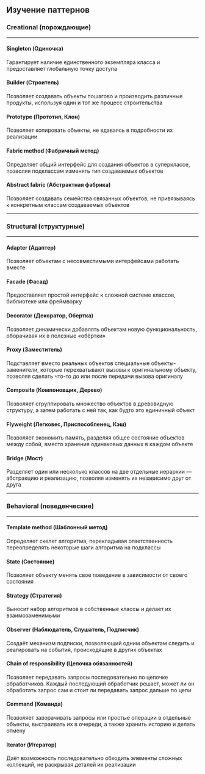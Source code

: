 ## Изучение паттернов

### Creational (порождающие)

---

#### Singleton (Одиночка)
Гарантирует наличие единственного экземпляра класса и предоставляет глобальную точку доступа

#### Builder (Строитель)
Позволяет создавать объекты пошагово и производить различные продукты, используя один и тот же процесс строительства

#### Prototype (Прототип, Клон)
Позволяет копировать объекты, не вдаваясь в подробности их реализации

#### Fabric method (Фабричный метод)
Определяет общий интерфейс для создания объектов в суперклассе, позволяя подклассам изменять тип создаваемых объектов

#### Abstract fabric (Абстрактная фабрика)
Позволяет создавать семейства связанных объектов, не привязываясь к конкретным классам создаваемых объектов

---
### Structural (структурные)

---

#### Adapter (Адаптер)
Позволяет объектам с несовместимыми интерфейсами работать вместе

#### Facade (Фасад)
Предоставляет простой интерфейс к сложной системе классов, библиотеке или фреймворку

#### Decorator (Декоратор, Обертка)
Позволяет динамически добавлять объектам новую функциональность, оборачивая их в полезные «обёртки»

#### Proxy (Заместитель)
Подставляет вместо реальных объектов специальные объекты-заменители, которые перехватывают вызовы к оригинальному объекту,
позволяя сделать что-то до или после передачи вызова оригиналу

#### Composite (Компоновщик, Дерево)
Позволяет сгруппировать множество объектов в древовидную структуру, а затем работать с ней так, как будто это единичный объект

#### Flyweight (Легковес, Приспособленец, Кэш)
Позволяет экономить память, разделяя общее состояние объектов между собой, вместо хранения одинаковых данных в каждом объекте

#### Bridge (Мост)
Разделяет один или несколько классов на две отдельные иерархии — абстракцию и реализацию, позволяя изменять их независимо друг от друга

---
### Behavioral (поведенческие)

---

#### Template method (Шаблонный метод)
Определяет скелет алгоритма, перекладывая ответственность переопределять некоторые шаги алгоритма на подклассы

#### State (Состояние)
Позволяет объекту менять свое поведение в зависимости от своего состояния

#### Strategy (Стратегия)
Выносит набор алгоритмов в собственные классы и делает их взаимозаменимыми

#### Observer (Наблюдатель, Слушатель, Подписчик)
Создаёт механизм подписки, позволяющий одним объектам следить и реагировать на события, происходящие в других объектах

#### Chain of responsibility (Цепочка обязанностей)
Позволяет передавать запросы последовательно по цепочке обработчиков. Каждый последующий обработчик решает, может ли он обработать запрос сам и стоит ли передавать запрос дальше по цепи

#### Command (Команда)
Позволяет заворачивать запросы или простые операции в отдельные объекты, выстраивать их в очереди, а также хранить историю и делать отмену

#### Iterator (Итератор)
Даёт возможность последовательно обходить элементы сложных коллекций, не раскрывая деталей их реализации